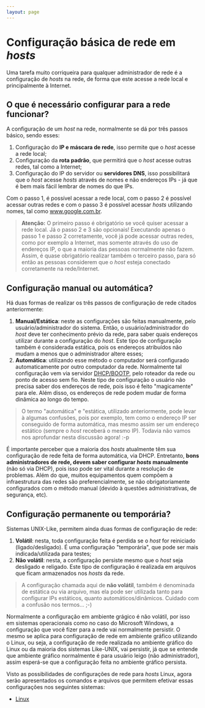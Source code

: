 ```yaml
---
layout: page
---
```


# Configuração básica de rede em *hosts*

Uma tarefa muito corriqueira para qualquer administrador de rede é a configuração de *hosts* na rede, de forma que este acesse a rede local e principalmente à Internet.

## O que é necessário configurar para a rede funcionar?

A configuração de um *host* na rede, normalmente se dá por três passos básico, sendo esses:

1. Configuração do **IP e máscara de rede**, isso permite que o *host* acesse a rede local;
2. Configuração da **rota padrão**, que permitirá que o *host* acesse outras redes, tal como a Internet;
3. Configuração do IP do servidor ou **servidores DNS**, isso possibilitará que o *host* acesse *hosts* através de nomes e não endereços IPs - já que é bem mais fácil lembrar de nomes do que IPs.

Com o passo 1, é possível acessar a rede local, com o passo 2 é possível acessar outras redes e com o passo 3 é possível acessar *hosts* utilizando nomes, tal como www.google.com.br.

> **Atenção:** O primeiro passo é obrigatório se você quiser acessar a rede local. Já o passo 2 e 3 são opcionais! Executando apenas o passo 1 e passo 2 corretamente, você já pode acessar outras redes, como por exemplo a Internet, mas somente através do uso de endereços IP, o que a maioria das pessoas normalmente não fazem. Assim, é quase obrigatório realizar também o terceiro passo, para só então as pessoas considerem que o *host* esteja conectado corretamente na rede/Internet.


## Configuração manual ou automática?

Há duas formas de realizar os três passos de configuração de rede citados anteriormente:
1. **Manual/Estática**: neste as configurações são feitas manualmente, pelo usuário/administrador do sistema. Então, o usuário/administrador do *host* deve ter conhecimento prévio da rede, para saber quais endereços utilizar durante a configuração do *host*. Este tipo de configuração também é considerada estática, pois os endereços atribuídos não mudam a menos que o administrador altere esses;
2. **Automática**: utilizando esse método o computador será configurado automaticamente por outro computador da rede. Normalmente tal configuração vem via servidor [DHCP/BOOTP](https://pt.wikipedia.org/wiki/Dynamic_Host_Configuration_Protocol), pelo roteador da rede ou ponto de acesso sem fio. Neste tipo de configuração o usuário não precisa saber dos endereços de rede, pois isso é feito "magicamente" para ele. Além disso, os endereços de rede podem mudar de forma dinâmica ao longo do tempo.

> O termo "automática" e "estática, utilizado anteriormente, pode levar à algumas confusões, pois por exemplo, tem como o endereço IP ser conseguido de forma automática, mas mesmo assim ser um endereço estático (sempre o *host* receberá o mesmo IP). Todavia não vamos nos aprofundar nesta discussão agora! :-p

É importante perceber que a maioria dos *hosts* atualmente têm sua configuração de rede feita de forma automática, via DHCP. Entretanto, **bons administradores de rede, devem saber configurar *hosts* manualmente** (não só via DHCP), pois isso pode ser vital durante a resolução de problemas. Além do que, muitos equipamentos quem compõem a infraestrutura das redes são preferencialmente, se não obrigatoriamente configurados com o método manual (devido à questões administrativas, de segurança, etc).

## Configuração permanente ou temporária?

Sistemas UNIX-Like, permitem ainda duas formas de configuração de rede:
1. **Volátil**: nesta, toda configuração feita é perdida se o *host* for reiniciado (ligado/desligado). É uma configuração "temporária", que pode ser mais indicada/utilizada para testes;
2. **Não volátil**: nesta, a configuração persiste mesmo que o *host* seja desligado e religado. Este tipo de configuração é realizada em arquivos que ficam armazenados nos *hosts* da rede.

> A configuração chamada aqui de **não volátil**, também é denominada de estática ou via arquivo, mas ela pode ser utilizada tanto para configurar IPs estáticos, quanto automáticos/dinâmicos. Cuidado com a confusão nos termos... ;-)

Normalmente a configuração em ambiente grágico é não volátil, por isso em sistemas operacionais como no caso do Microsoft Windows, a configuração que você fizer para a rede vai normalmente persistir. O mesmo se aplica para configuração de rede em ambiente gráfico utilizando o Linux, ou seja, a configuração de rede realizada no ambiente gráfico do Linux ou da maioria dos sistemas Like-UNIX, vai persistir, já que se entende que ambiente gráfico normalmente é para usuário leigo (não administrador), assim esperá-se que a configuração feita no ambiente gráfico persista.

Visto as possibilidades de configurações de rede para *hosts* Linux, agora serão apresentados os comandos e arquivos que permitem efetivar essas configurações nos seguintes sistemas:

* [Linux](linux/linuxConfRedeHost)
